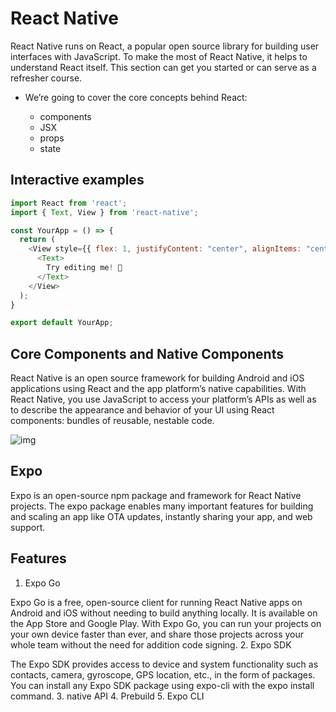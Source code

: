 # React Native

React Native runs on React, a popular open source library for building user interfaces with JavaScript. To make the most of React Native, it helps to understand React itself. This section can get you started or can serve as a refresher course.

- We’re going to cover the core concepts behind React:

  - components
  - JSX
  - props
  - state

## Interactive examples

```javascript
import React from 'react';
import { Text, View } from 'react-native';

const YourApp = () => {
  return (
    <View style={{ flex: 1, justifyContent: "center", alignItems: "center" }}>
      <Text>
        Try editing me! 🎉
      </Text>
    </View>
  );
}

export default YourApp;
```

## Core Components and Native Components

React Native is an open source framework for building Android and iOS applications using React and the app platform’s native capabilities. With React Native, you use JavaScript to access your platform’s APIs as well as to describe the appearance and behavior of your UI using React components: bundles of reusable, nestable code.

![img](https://reactnative.dev/docs/assets/diagram_react-native-components.svg)

## Expo

Expo is an open-source npm package and framework for React Native projects. The expo package enables many important features for building and scaling an app like OTA updates, instantly sharing your app, and web support.

## Features

1. Expo Go

Expo Go is a free, open-source client for running React Native apps on Android and iOS without needing to build anything locally. It is available on the App Store and Google Play.
With Expo Go, you can run your projects on your own device faster than ever, and share those projects across your whole team without the need for addition code signing.
2. Expo SDK

The Expo SDK provides access to device and system functionality such as contacts, camera, gyroscope, GPS location, etc., in the form of packages. You can install any Expo SDK package using expo-cli with the expo install command.
3. native API
4. Prebuild
5. Expo CLI
